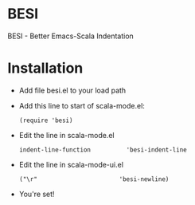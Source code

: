 BESI
====

BESI - Better Emacs-Scala Indentation

Installation
============

* Add file besi.el to your load path
* Add this line to start of scala-mode.el:

      (require 'besi)
    
* Edit the line in scala-mode.el

      indent-line-function          'besi-indent-line
    
* Edit the line in scala-mode-ui.el

      ("\r"                       'besi-newline)
    
* You're set!
